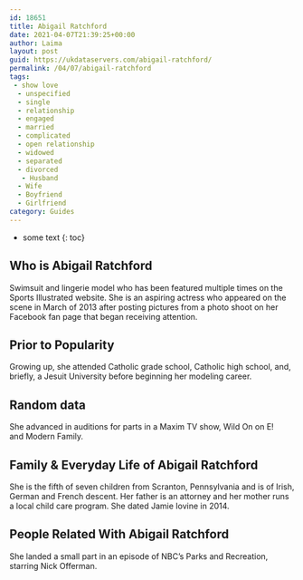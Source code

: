 ```yaml
---
id: 18651
title: Abigail Ratchford
date: 2021-04-07T21:39:25+00:00
author: Laima
layout: post
guid: https://ukdataservers.com/abigail-ratchford/
permalink: /04/07/abigail-ratchford
tags:
 - show love
  - unspecified
  - single
  - relationship
  - engaged
  - married
  - complicated
  - open relationship
  - widowed
  - separated
  - divorced
   - Husband
  - Wife
  - Boyfriend
  - Girlfriend
category: Guides
---
```


* some text
{: toc}


## Who is Abigail Ratchford
                  
                  
                  
Swimsuit and lingerie model who has been featured multiple times on the Sports Illustrated website. She is an aspiring actress who appeared on the scene in March of 2013 after posting pictures from a photo shoot on her Facebook fan page that began receiving attention.
                  
              
            
              
            
                
                
                
## Prior to Popularity
                  
                  
                  
Growing up, she attended Catholic grade school, Catholic high school, and, briefly, a Jesuit University before beginning her modeling career.
                  
              
            
              
            
                
                
                
## Random data
                  
                  
                  
She advanced in auditions for parts in a Maxim TV show, Wild On on E! and Modern Family.
                  
              
            
              
            
                
                
                
## Family & Everyday Life of Abigail Ratchford
                  
                  
                  
She is the fifth of seven children from Scranton, Pennsylvania and is of Irish, German and French descent. Her father is an attorney and her mother runs a local child care program. She dated Jamie Iovine in 2014.
                  
              
            
              
            
                
                
                
## People Related With Abigail Ratchford
                  
                  
                  
She landed a small part in an episode of NBC&#8217;s Parks and Recreation, starring Nick Offerman. 
                  
              
            
              
            
                
              
            
              
              
            
            
              
            
          
          
          